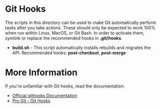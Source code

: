 # Git Hooks

The scripts in this directory can be used to make Git automatically perform tasks after you take actions. These should only be expected to work 100% when run within Linux, MacOS, or Git Bash. In order to activate them, symlink or replace the recommended hooks in **.git/hooks**.

- **build.sh** - This script automatically installs rebuilds and migrates the API. Recommended hooks: **post-checkout**, **post-merge**

# More Information

If you're unfamiliar with Git hooks, read the documentation.

- [Official githooks Documentation](https://git-scm.com/docs/githooks)
- [Pro Git - Git Hooks](https://git-scm.com/book/en/v2/Customizing-Git-Git-Hooks)